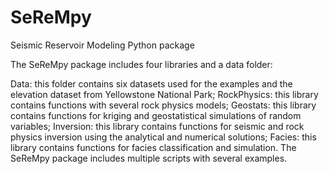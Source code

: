 # SeReMpy
Seismic Reservoir Modeling Python package

The SeReMpy package includes four libraries and a data folder:

Data: this folder contains six datasets used for the examples and the elevation dataset from Yellowstone National Park;
RockPhysics: this library contains functions with several rock physics models;
Geostats: this library contains functions for kriging and geostatistical simulations of random variables;
Inversion: this library contains functions for seismic and rock physics inversion using the analytical and numerical solutions;
Facies: this library contains functions for facies classification and simulation. The SeReMpy package includes multiple scripts with several examples.



